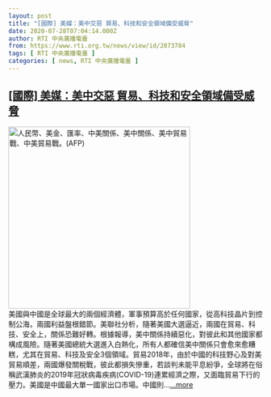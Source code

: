 ```yaml
---
layout: post
title: "[國際] 美媒：美中交惡 貿易、科技和安全領域備受威脅"
date: 2020-07-28T07:04:14.000Z
author: RTI 中央廣播電臺
from: https://www.rti.org.tw/news/view/id/2073784
tags: [ RTI 中央廣播電臺 ]
categories: [ news, RTI 中央廣播電臺 ]
---
```

<!--1595919854000-->
[[國際] 美媒：美中交惡 貿易、科技和安全領域備受威脅](https://www.rti.org.tw/news/view/id/2073784)
------

<div>
<img src="https://static.rti.org.tw/assets/thumbnails/2020/04/23/b0437b3908d91cc8d63ec2a5168f42cd.jpg" width="360" alt="人民幣、美金、匯率、中美關係、美中關係、美中貿易戰、中美貿易戰。(AFP)" title="人民幣、美金、匯率、中美關係、美中關係、美中貿易戰、中美貿易戰。(AFP)"><br>美國與中國是全球最大的兩個經濟體，軍事預算高於任何國家，從高科技晶片到控制公海，兩國利益盤根錯節。美聯社分析，隨著美國大選逼近，兩國在貿易、科技、安全上，關係恐難好轉。根據報導，美中關係持續惡化，對彼此和其他國家都構成風險。隨著美國總統大選進入白熱化，所有人都確信美中關係只會愈來愈糟糕，尤其在貿易、科技及安全3個領域。貿易2018年，由於中國的科技野心及對美貿易順差，兩國爆發關稅戰，彼此都損失慘重，若談判未能平息紛爭，全球將在俗稱武漢肺炎的2019年冠狀病毒疾病(COVID-19)連累經濟之際，又面臨貿易下行的壓力。美國是中國最大單一國家出口市場。中國則...<a target="_blank" href="https://www.rti.org.tw/news/view/id/2073784">...more</a>
</div>
